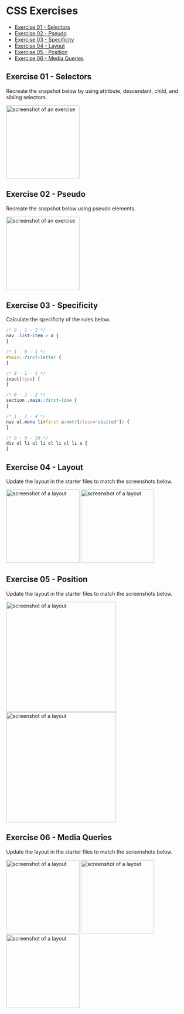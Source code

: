 # CSS Exercises

- [Exercise 01 - Selectors](#ex01)
- [Exercise 02 - Pseudo](#ex02)
- [Exercise 03 - Specificity](#ex03)
- [Exercise 04 - Layout](#ex04)
- [Exercise 05 - Position](#ex05)
- [Exercise 06 - Media Queries](#ex06)

## <a id="ex01"></a> Exercise 01 - Selectors

Recreate the snapshot below by using attribute, descendant, child, and sibling selectors.

<img src="../_assets/css-exercises/css-ex01-selectors.png" height=200 alt="screenshot of an exercise">

## <a id="ex02"></a> Exercise 02 - Pseudo

Recreate the snapshot below using pseudo elements.

<img src="../_assets/css-exercises/css-ex02-pseudo.png" height=200 alt="screenshot of an exercise">

## <a id="ex03"></a> Exercise 03 - Specificity

Calculate the specificity of the rules below.

```css
/* 0 - 1 - 2 */
nav .list-item > a {
}

/* 1 - 0 - 1 */
#main::first-letter {
}

/* 0 - 1 - 1 */
input[type] {
}

/* 0 - 1 - 2 */
section .main::first-line {
}

/* 1 - 2 - 4 */
nav ul.menu li#first a:not([class='visited']) {
}

/* 0 - 0 - 10 */
div ol li ul li ol li ul li a {
}
```

## <a id="ex04"></a> Exercise 04 - Layout

Update the layout in the starter files to match the screenshots below.

<img src="../_assets/css-exercises/css-ex04-layout-01.png" height=200 alt="screenshot of a layout">
<img src="../_assets/css-exercises/css-ex04-layout-02.png" height=200 alt="screenshot of a layout">

## <a id="ex05"></a> Exercise 05 - Position

Update the layout in the starter files to match the screenshots below.

<img src="../_assets/css-exercises/css-ex05-position-01.png" height=300 alt="screenshot of a layout">
<img src="../_assets/css-exercises/css-ex05-position-02.png" height=300 alt="screenshot of a layout">

## <a id="ex06"></a> Exercise 06 - Media Queries

Update the layout in the starter files to match the screenshots below.

<img src="../_assets/css-exercises/css-ex06-media-queries-01.png" height=200 alt="screenshot of a layout">
<img src="../_assets/css-exercises/css-ex06-media-queries-02.png" height=200 alt="screenshot of a layout">
<img src="../_assets/css-exercises/css-ex06-media-queries-03.png" height=200 alt="screenshot of a layout">
